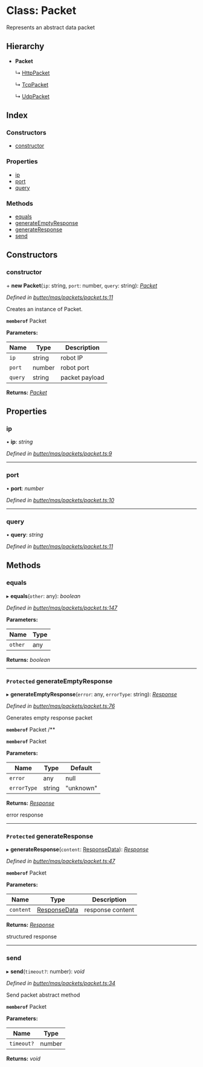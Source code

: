 
# Class: Packet

Represents an abstract data packet

## Hierarchy

* **Packet**

  ↳ [HttpPacket](_butter_mas_packets_packet_http_.httppacket.md)

  ↳ [TcpPacket](_butter_mas_packets_packet_tcp_.tcppacket.md)

  ↳ [UdpPacket](_butter_mas_packets_packet_udp_.udppacket.md)

## Index

### Constructors

* [constructor](_butter_mas_packets_packet_.packet.md#constructor)

### Properties

* [ip](_butter_mas_packets_packet_.packet.md#ip)
* [port](_butter_mas_packets_packet_.packet.md#port)
* [query](_butter_mas_packets_packet_.packet.md#query)

### Methods

* [equals](_butter_mas_packets_packet_.packet.md#equals)
* [generateEmptyResponse](_butter_mas_packets_packet_.packet.md#protected-generateemptyresponse)
* [generateResponse](_butter_mas_packets_packet_.packet.md#protected-generateresponse)
* [send](_butter_mas_packets_packet_.packet.md#send)

## Constructors

###  constructor

\+ **new Packet**(`ip`: string, `port`: number, `query`: string): *[Packet](_butter_mas_packets_packet_.packet.md)*

*Defined in [butter/mas/packets/packet.ts:11](https://github.com/butter-robotics/Butter.MAS.JavascriptAPI/blob/3caa871/butter/mas/packets/packet.ts#L11)*

Creates an instance of Packet.

**`memberof`** Packet

**Parameters:**

Name | Type | Description |
------ | ------ | ------ |
`ip` | string | robot IP |
`port` | number | robot port |
`query` | string | packet payload |

**Returns:** *[Packet](_butter_mas_packets_packet_.packet.md)*

## Properties

###  ip

• **ip**: *string*

*Defined in [butter/mas/packets/packet.ts:9](https://github.com/butter-robotics/Butter.MAS.JavascriptAPI/blob/3caa871/butter/mas/packets/packet.ts#L9)*

___

###  port

• **port**: *number*

*Defined in [butter/mas/packets/packet.ts:10](https://github.com/butter-robotics/Butter.MAS.JavascriptAPI/blob/3caa871/butter/mas/packets/packet.ts#L10)*

___

###  query

• **query**: *string*

*Defined in [butter/mas/packets/packet.ts:11](https://github.com/butter-robotics/Butter.MAS.JavascriptAPI/blob/3caa871/butter/mas/packets/packet.ts#L11)*

## Methods

###  equals

▸ **equals**(`other`: any): *boolean*

*Defined in [butter/mas/packets/packet.ts:147](https://github.com/butter-robotics/Butter.MAS.JavascriptAPI/blob/3caa871/butter/mas/packets/packet.ts#L147)*

**Parameters:**

Name | Type |
------ | ------ |
`other` | any |

**Returns:** *boolean*

___

### `Protected` generateEmptyResponse

▸ **generateEmptyResponse**(`error`: any, `errorType`: string): *[Response](../interfaces/_butter_mas_interfaces_response_.response.md)*

*Defined in [butter/mas/packets/packet.ts:76](https://github.com/butter-robotics/Butter.MAS.JavascriptAPI/blob/3caa871/butter/mas/packets/packet.ts#L76)*

Generates empty response packet

**`memberof`** Packet
/**

**`memberof`** Packet

**Parameters:**

Name | Type | Default |
------ | ------ | ------ |
`error` | any | null |
`errorType` | string | "unknown" |

**Returns:** *[Response](../interfaces/_butter_mas_interfaces_response_.response.md)*

error response

___

### `Protected` generateResponse

▸ **generateResponse**(`content`: [ResponseData](../interfaces/_butter_mas_interfaces_response_.responsedata.md)): *[Response](../interfaces/_butter_mas_interfaces_response_.response.md)*

*Defined in [butter/mas/packets/packet.ts:47](https://github.com/butter-robotics/Butter.MAS.JavascriptAPI/blob/3caa871/butter/mas/packets/packet.ts#L47)*

**`memberof`** Packet

**Parameters:**

Name | Type | Description |
------ | ------ | ------ |
`content` | [ResponseData](../interfaces/_butter_mas_interfaces_response_.responsedata.md) | response content |

**Returns:** *[Response](../interfaces/_butter_mas_interfaces_response_.response.md)*

structured response

___

###  send

▸ **send**(`timeout?`: number): *void*

*Defined in [butter/mas/packets/packet.ts:34](https://github.com/butter-robotics/Butter.MAS.JavascriptAPI/blob/3caa871/butter/mas/packets/packet.ts#L34)*

Send packet abstract method

**`memberof`** Packet

**Parameters:**

Name | Type |
------ | ------ |
`timeout?` | number |

**Returns:** *void*
